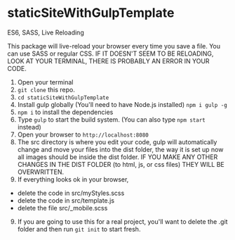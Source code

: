 # staticSiteWithGulpTemplate

ES6, SASS, Live Reloading

This package will live-reload your browser every time you save a file. You can use SASS or regular CSS. IF IT DOESN'T SEEM TO BE RELOADING, LOOK AT YOUR TERMINAL, THERE IS PROBABLY AN ERROR IN YOUR CODE.

1. Open your terminal
2. `git clone` this repo.
3. `cd staticSiteWithGulpTemplate`
4. Install gulp globally (You'll need to have Node.js installed) `npm i gulp -g`
5. `npm i` to install the dependencies
6. Type `gulp` to start the build system. (You can also type `npm start` instead)
6. Open your browser to `http://localhost:8080`
7. The src directory is where you edit your code, gulp will automatically change and move your files into the dist folder, the way it is set up now all images should be inside the dist folder. IF YOU MAKE ANY OTHER CHANGES IN THE DIST FOLDER (to html, js, or css files) THEY WILL BE OVERWRITTEN.
8. If everything looks ok in your browser, 
  - delete the code in src/myStyles.scss
  - delete the code in src/template.js
  - delete the file src/_mobile.scss

9. If you are going to use this for a real project, you'll want to delete the .git folder and then run `git init` to start fresh.





